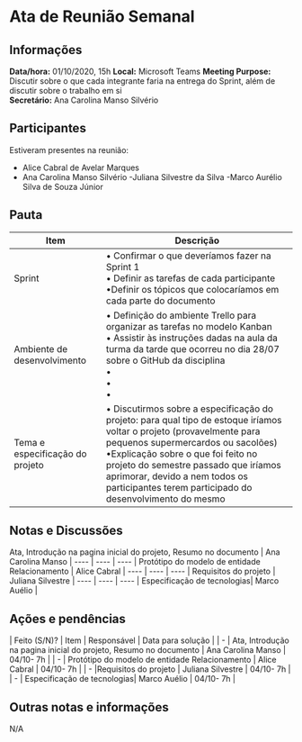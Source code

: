 # Ata de Reunião Semanal

## Informações
**Data/hora:** 01/10/2020, 15h 
**Local:** Microsoft Teams 
**Meeting Purpose:** Discutir sobre o que cada integrante faria na entrega do Sprint, além de discutir sobre o trabalho em si  
**Secretário:** Ana Carolina Manso Silvério   

## Participantes
Estiveram presentes na reunião:
- Alice Cabral de Avelar Marques
- Ana Carolina Manso Silvério
-Juliana Silvestre da Silva
-Marco Aurélio Silva de Souza Júnior

## Pauta

Item | Descrição
---- | ----
Sprint | • Confirmar o que deveríamos fazer na Sprint 1<br>• Definir as tarefas de cada participante <br>•Definir os tópicos que colocaríamos em cada parte do documento<br>
Ambiente de desenvolvimento | • Definição do ambiente Trello para organizar as tarefas no modelo Kanban<br>• Assistir às instruções dadas na aula da turma da tarde que ocorreu no dia 28/07 sobre o GitHub da disciplina<br>• <br>• <br>•
Tema e especificação do projeto | • Discutirmos sobre a especificação do projeto: para qual tipo de estoque iríamos voltar o projeto (provavelmente para pequenos supermercardos ou sacolões)<br>•Explicação sobre o que foi feito no projeto do semestre passado que iríamos aprimorar, devido a nem todos os participantes terem participado do desenvolvimento do mesmo<br>

## Notas e Discussões
 Ata, Introdução na pagina inicial do projeto, Resumo no documento  | Ana Carolina Manso |
---- | ---- | ---- |
Protótipo do modelo de entidade Relacionamento | Alice Cabral |
---- | ---- | ---- |
Requisitos do projeto | Juliana Silvestre | 
---- | ---- | ---- |
 Especificação de tecnologias| Marco Auélio | 

## Ações e pendências
| Feito (S/N)? | Item | Responsável | Data para solução |
| - | Ata, Introdução na pagina inicial do projeto, Resumo no documento  | Ana Carolina Manso | 04/10- 7h |
| - | Protótipo do modelo de entidade Relacionamento | Alice Cabral | 04/10- 7h |
| - |Requisitos do projeto | Juliana Silvestre | 04/10- 7h |
| - | Especificação de tecnologias| Marco Auélio | 04/10- 7h |


## Outras notas e informações
N/A

